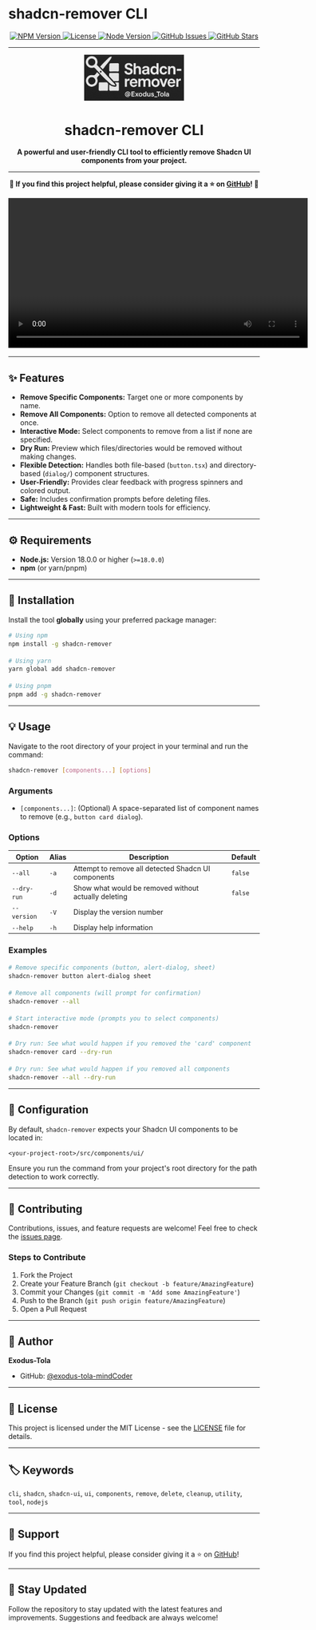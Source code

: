 # shadcn-remover CLI

<!-- Badges -->
<p align="center">
  <a href="https://www.npmjs.com/package/shadcn-remover">
    <img src="https://img.shields.io/npm/v/shadcn-remover.svg?style=flat-square" alt="NPM Version">
  </a>
  <a href="https://opensource.org/licenses/MIT">
    <img src="https://img.shields.io/badge/License-MIT-yellow.svg?style=flat-square" alt="License">
  </a>
  <a href="https://nodejs.org/en/download/current/">
    <img src="https://img.shields.io/node/v/shadcn-remover.svg?style=flat-square" alt="Node Version">
  </a>
  <a href="https://github.com/exodus-tola-mindCoder/shadcn-remover/issues">
    <img src="https://img.shields.io/github/issues/exodus-tola-mindCoder/shadcn-remover.svg?style=flat-square" alt="GitHub Issues">
  </a>
  <a href="https://github.com/exodus-tola-mindCoder/shadcn-remover/stargazers">
    <img src="https://img.shields.io/github/stars/exodus-tola-mindCoder/shadcn-remover.svg?style=flat-square" alt="GitHub Stars">
  </a>
</p>

---

<p align="center">
  <img src="./assets/logo.jpg" alt="shadcn-remover Logo" width="200">
</p>

<h1 align="center">shadcn-remover CLI</h1>

<p align="center">
  <b>A powerful and user-friendly CLI tool to efficiently remove Shadcn UI components from your project.</b>
</p>

---

<p align="center">
  <b>🌟 If you find this project helpful, please consider giving it a ⭐ on <a href="https://github.com/exodus-tola-mindCoder/shadcn-remover">GitHub</a>! 🌟</b>
</p>

<p align="center">
  <video src="./assets/demo.mp4" controls width="600"></video>
</p>

---

## ✨ Features

- **Remove Specific Components:** Target one or more components by name.
- **Remove All Components:** Option to remove all detected components at once.
- **Interactive Mode:** Select components to remove from a list if none are specified.
- **Dry Run:** Preview which files/directories would be removed without making changes.
- **Flexible Detection:** Handles both file-based (`button.tsx`) and directory-based (`dialog/`) component structures.
- **User-Friendly:** Provides clear feedback with progress spinners and colored output.
- **Safe:** Includes confirmation prompts before deleting files.
- **Lightweight & Fast:** Built with modern tools for efficiency.

---

## ⚙️ Requirements

- **Node.js:** Version 18.0.0 or higher (`>=18.0.0`)
- **npm** (or yarn/pnpm)

---

## 🚀 Installation

Install the tool **globally** using your preferred package manager:

```bash
# Using npm
npm install -g shadcn-remover

# Using yarn
yarn global add shadcn-remover

# Using pnpm
pnpm add -g shadcn-remover
```

---

## 💡 Usage

Navigate to the root directory of your project in your terminal and run the command:

```bash
shadcn-remover [components...] [options]
```

### Arguments

- `[components...]`: (Optional) A space-separated list of component names to remove (e.g., `button card dialog`).

### Options

| Option       | Alias | Description                                              | Default |
|--------------|-------|----------------------------------------------------------|---------|
| `--all`      | `-a`  | Attempt to remove all detected Shadcn UI components      | `false` |
| `--dry-run`  | `-d`  | Show what would be removed without actually deleting     | `false` |
| `--version`  | `-V`  | Display the version number                               |         |
| `--help`     | `-h`  | Display help information                                 |         |

### Examples

```bash
# Remove specific components (button, alert-dialog, sheet)
shadcn-remover button alert-dialog sheet

# Remove all components (will prompt for confirmation)
shadcn-remover --all

# Start interactive mode (prompts you to select components)
shadcn-remover

# Dry run: See what would happen if you removed the 'card' component
shadcn-remover card --dry-run

# Dry run: See what would happen if you removed all components
shadcn-remover --all --dry-run
```

---

## 📁 Configuration

By default, `shadcn-remover` expects your Shadcn UI components to be located in:

```
<your-project-root>/src/components/ui/
```

Ensure you run the command from your project's root directory for the path detection to work correctly.

---

## 🤝 Contributing

Contributions, issues, and feature requests are welcome! Feel free to check the [issues page](https://github.com/exodus-tola-mindCoder/shadcn-remover/issues).

### Steps to Contribute

1. Fork the Project
2. Create your Feature Branch (`git checkout -b feature/AmazingFeature`)
3. Commit your Changes (`git commit -m 'Add some AmazingFeature'`)
4. Push to the Branch (`git push origin feature/AmazingFeature`)
5. Open a Pull Request

---

## 👤 Author

**Exodus-Tola**

- GitHub: [@exodus-tola-mindCoder](https://github.com/exodus-tola-mindCoder)

---

## 📜 License

This project is licensed under the MIT License - see the [LICENSE](./LICENSE) file for details.

---

## 🏷️ Keywords

`cli`, `shadcn`, `shadcn-ui`, `ui`, `components`, `remove`, `delete`, `cleanup`, `utility`, `tool`, `nodejs`

---

## 🌟 Support

If you find this project helpful, please consider giving it a ⭐ on [GitHub](https://github.com/exodus-tola-mindCoder/shadcn-remover)!

---

## 📢 Stay Updated

Follow the repository to stay updated with the latest features and improvements. Suggestions and feedback are always welcome!
